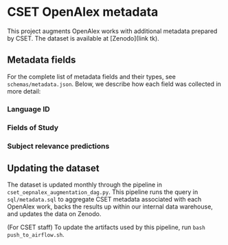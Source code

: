 # CSET OpenAlex metadata

This project augments OpenAlex works with additional metadata prepared by CSET.
The dataset is available at [Zenodo](link tk).

## Metadata fields

For the complete list of metadata fields and their types, see `schemas/metadata.json`. Below, we describe how
each field was collected in more detail:

### Language ID

### Fields of Study

### Subject relevance predictions

## Updating the dataset

The dataset is updated monthly through the pipeline in `cset_oepnalex_augmentation_dag.py`. This pipeline runs
the query in `sql/metadata.sql` to aggregate CSET metadata associated with each OpenAlex work, backs the
results up within our internal data warehouse, and updates the data on Zenodo.

(For CSET staff) To update the artifacts used by this pipeline, run `bash push_to_airflow.sh`.
